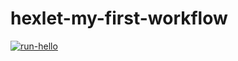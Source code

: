 # hexlet-my-first-workflow 
[![run-hello](https://github.com/YanaTryastsyna/hexlet-my-first-workflow/actions/workflows/run-hello.yml/badge.svg)](https://github.com/YanaTryastsyna/hexlet-my-first-workflow/actions/workflows/run-hello.yml)
